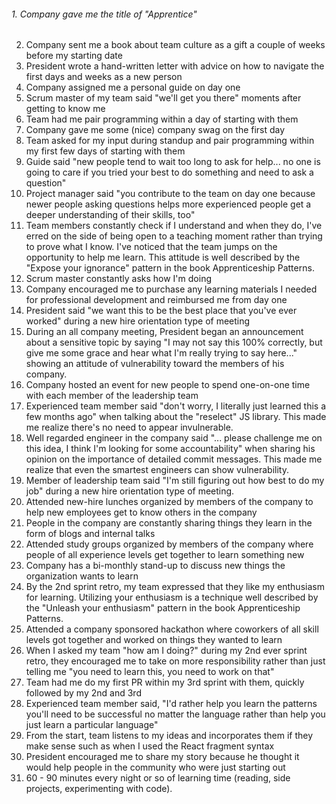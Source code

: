 ###### 1. Company gave me the title of "Apprentice"
2. Company sent me a book about team culture as a gift a couple of weeks before my starting date
3. President wrote a hand-written letter with advice on how to navigate the first days and weeks as a new person
4. Company assigned me a personal guide on day one
5. Scrum master of my team said "we'll get you there" moments after getting to know me
6. Team had me pair programming within a day of starting with them
7. Company gave me some (nice) company swag on the first day
8. Team asked for my input during standup and pair programming within my first few days of starting with them
9. Guide said "new people tend to wait too long to ask for help... no one is going to care if you tried your best to do something and need to ask a question"
10. Project manager said "you contribute to the team on day one because newer people asking questions helps more experienced people get a deeper understanding of their skills, too"
11. Team members constantly check if I understand and when they do, I've erred on the side of being open to a teaching moment rather than trying to prove what I know. I've noticed that the team jumps on the opportunity to help me learn. This attitude is well described by the "Expose your ignorance" pattern in the book Apprenticeship Patterns.
12. Scrum master constantly asks how I'm doing
13. Company encouraged me to purchase any learning materials I needed for professional development and reimbursed me from day one
14. President said "we want this to be the best place that you've ever worked" during a new hire orientation type of meeting
15. During an all company meeting, President began an announcement about a sensitive topic by saying "I may not say this 100% correctly, but give me some grace and hear what I'm really trying to say here..." showing an attitude of vulnerability toward the members of his company.
16. Company hosted an event for new people to spend one-on-one time with each member of the leadership team
17. Experienced team member said "don't worry, I literally just learned this a few months ago" when talking about the "reselect" JS library. This made me realize there's no need to appear invulnerable.
18. Well regarded engineer in the company said "... please challenge me on this idea, I think I'm looking for some accountability" when sharing his opinion on the importance of detailed commit messages. This made me realize that even the smartest engineers can show vulnerability.
19. Member of leadership team said "I'm still figuring out how best to do my job" during a new hire orientation type of meeting.
20. Attended new-hire lunches organized by members of the company to help new employees get to know others in the company
21. People in the company are constantly sharing things they learn in the form of blogs and internal talks
22. Attended study groups organized by members of the company where people of all experience levels get together to learn something new
23. Company has a bi-monthly stand-up to discuss new things the organization wants to learn
24. By the 2nd sprint retro, my team expressed that they like my enthusiasm for learning. Utilizing your enthusiasm is a technique well described by the "Unleash your enthusiasm" pattern in the book Apprenticeship Patterns.
25. Attended a company sponsored hackathon where coworkers of all skill levels got together and worked on things they wanted to learn
26. When I asked my team "how am I doing?" during my 2nd ever sprint retro, they encouraged me to take on more responsibility rather than just telling me "you need to learn this, you need to work on that"
27. Team had me do my first PR within my 3rd sprint with them, quickly followed by my 2nd and 3rd
28. Experienced team member said, "I'd rather help you learn the patterns you'll need to be successful no matter the language rather than help you just learn a particular language"
29. From the start, team listens to my ideas and incorporates them if they make sense such as when I used the React fragment syntax
30. President encouraged me to share my story because he thought it would help people in the community who were just starting out
31. 60 - 90 minutes every night or so of learning time (reading, side projects, experimenting with code).
